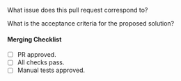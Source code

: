 What issue does this pull request correspond to?
	
What is the acceptance criteria for the proposed solution?

#### Merging Checklist
- [ ] PR approved.
- [ ] All checks pass.
- [ ] Manual tests approved.

